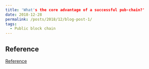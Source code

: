 ```yaml
---
title: 'What's the core advantage of a successful pub-chain?'
date: 2018-12-28
permalink: /posts/2018/12/blog-post-1/
tags:
  - Public block chain 
---
```


## Reference

[Reference](https://www.qubi8.com/archives/157405.html)
